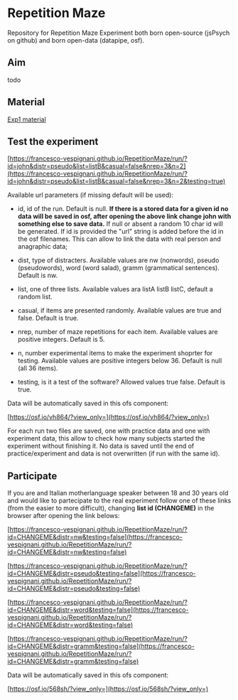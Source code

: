 # Repetition Maze

Repository for Repetition Maze Experiment both born open-source (jsPsych on github) and born open-data (datapipe, osf).

##  Aim

todo

## Material

[Exp1 material](https://francesco-vespignani.github.io/RepetitionMaze/exp1_material/allitems.html)

##  Test the experiment

[https://francesco-vespignani.github.io/RepetitionMaze/run/?id=john&distr=pseudo&list=listB&casual=false&nrep=3&n=2](https://francesco-vespignani.github.io/RepetitionMaze/run/?id=john&distr=pseudo&list=listB&casual=false&nrep=3&n=2&testing=true)

Available url parameters (if missing default will be used):

- id, id of the run. Default is null. **If there is a stored data for a given id no data will be saved in osf, after opening the above link change john with something else to save data.** If null or absent a random 10 char id will be generated. If id is provided the "url" string is added before the id in the osf filenames. This can allow to link the data with real person and anagraphic data;

- dist, type of distracters. Available values are nw (nonwords), pseudo (pseudowords), word (word salad), gramm (grammatical sentences). Default is nw.

- list, one of three lists. Available values ara listA listB listC, default a random list.

- casual, if items are presented randomly. Available values are true and false. Default is true.

- nrep, number of maze repetitions for each item. Available values are positive integers. Default is 5.

- n, number experimental items to make the experiment shoprter for testing. Available values are positive integers below 36. Default is null (all 36 items).

- testing, is it a test of the software? Allowed values true false. Default is true.

Data will be automatically saved in this ofs component:

[https://osf.io/vh864/?view_only=](https://osf.io/vh864/?view_only=)

For each run two files are saved, one with practice data  and one with experiment data, this allow to check how many subjects started the experiment without finishing it. No data is saved until the end of practice/experiment and data is not overwritten (if run with the same id).

##  Participate

If you are and Italian motherlanguage speaker between 18 and 30 years old and would like to partecipate to the real experiment follow one of these links (from the easier to more difficult), changing **list id (CHANGEME)** in the browser after opening the link belows:

[https://francesco-vespignani.github.io/RepetitionMaze/run/?id=CHANGEME&distr=nw&testing=false](https://francesco-vespignani.github.io/RepetitionMaze/run/?id=CHANGEME&distr=nw&testing=false)

[https://francesco-vespignani.github.io/RepetitionMaze/run/?id=CHANGEME&distr=pseudo&testing=false](https://francesco-vespignani.github.io/RepetitionMaze/run/?id=CHANGEME&distr=pseudo&testing=false)

[https://francesco-vespignani.github.io/RepetitionMaze/run/?id=CHANGEME&distr=word&testing=false](https://francesco-vespignani.github.io/RepetitionMaze/run/?id=CHANGEME&distr=word&testing=false)

[https://francesco-vespignani.github.io/RepetitionMaze/run/?id=CHANGEME&distr=gramm&testing=false](https://francesco-vespignani.github.io/RepetitionMaze/run/?id=CHANGEME&distr=gramm&testing=false)

Data will be automatically saved in this ofs component:

[https://osf.io/568sh/?view_only=](https://osf.io/568sh/?view_only=)


